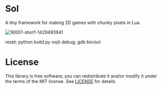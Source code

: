# Sol
A tiny framework for making 2D games with chunky pixels in Lua.

![16007-shot1-1429493941](https://cloud.githubusercontent.com/assets/3920290/7380205/40f2b7e4-edf2-11e4-8ba1-3ed89c22aa9c.gif)

reset; python build.py nojit debug; gdb bin/sol

# License
This library is free software; you can redistribute it and/or modify it under
the terms of the MIT license. See [LICENSE](LICENSE) for details.

